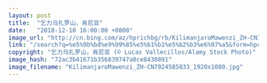 ```yaml
---
layout: post
title:  "乞力马扎罗山，肯尼亚"
date:   "2018-12-10 16:00:00 +0800"
image_url: "http://cn.bing.com/az/hprichbg/rb/KilimanjaroMawenzi_ZH-CN7924585833_1920x1080.jpg"
link: "/search?q=%e5%9b%bd%e9%99%85%e5%b1%b1%e5%b2%b3%e6%97%a5&form=hpcapt&mkt=zh-cn"
copyright: "乞力马扎罗山，肯尼亚 (© Lucas Vallecillos/Alamy Stock Photo)"
image_hash: "72ac3b41671b356839747a0ce8430891"
image_filename: "KilimanjaroMawenzi_ZH-CN7924585833_1920x1080.jpg"
---
```

